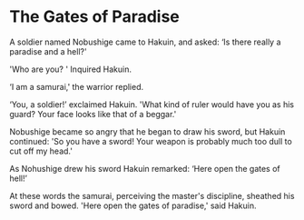 # The Gates of Paradise

A soldier named Nobushige came to Hakuin, and asked: ‘Is there really a paradise and a hell?'

'Who are you? ' Inquired Hakuin.

‘I am a samurai,' the warrior replied.

‘You, a soldier!’ exclaimed Hakuin. 'What kind of ruler would have you as his guard? Your face looks like that of a beggar.'

Nobushige became so angry that he began to draw his sword, but Hakuin continued: 'So you have a sword! Your weapon is probably much too dull to cut off my head.'

As Nohushige drew his sword Hakuin remarked: ‘Here open the gates of hell!’

At these words the samurai, perceiving the master's discipline, sheathed his sword and bowed. 'Here open the gates of paradise,' said Hakuin.